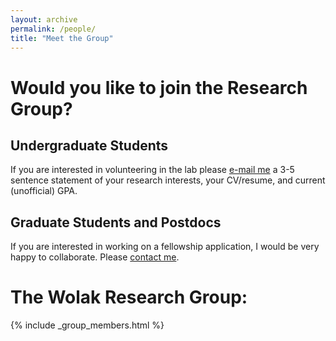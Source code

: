 ```yaml
---
layout: archive
permalink: /people/
title: "Meet the Group"
---
```


# Would you like to join the Research Group?

## Undergraduate Students

If you are interested in volunteering in the lab please [e-mail me](mailto:terps@auburn.edu) a 3-5 sentence statement of your research interests, your CV/resume, and current (unofficial) GPA.


## Graduate Students and Postdocs

If you are interested in working on a fellowship application, I would be very happy to collaborate. Please [contact me](mailto:terps@auburn.edu).

# The Wolak Research Group:
{% include _group_members.html %}



